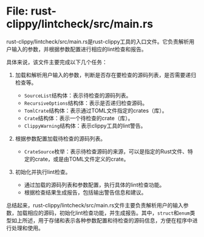 # File: rust-clippy/lintcheck/src/main.rs

rust-clippy/lintcheck/src/main.rs是rust-clippy工具的入口文件。它负责解析用户输入的参数，并根据参数配置进行相应的lint检查和报告。

具体来说，该文件主要完成以下几个任务：

1. 加载和解析用户输入的参数，判断是否存在要检查的源码列表，是否需要递归检查等。
   - `SourceList`结构体：表示待检查的源码列表。
   - `RecursiveOptions`结构体：表示是否递归检查源码。
   - `TomlCrate`结构体：表示通过TOML文件指定的crates（库）。
   - `Crate`结构体：表示一个待检查的crate（库）。
   - `ClippyWarning`结构体：表示clippy工具的lint警告。
   
2. 根据参数配置加载待检查的源码列表。
   - `CrateSource`枚举：表示待检查源码的来源，可以是指定的Rust文件、特定的crate，或是由TOML文件定义的crate。

3. 初始化并执行lint检查。
   - 通过加载的源码列表和参数配置，执行具体的lint检查功能。
   - 根据检查结果生成报告，包括输出警告信息和建议。

总结起来，rust-clippy/lintcheck/src/main.rs文件主要负责解析用户的输入参数，加载相应的源码，初始化lint检查功能，并生成报告。其中，`struct`和`enum`类型如上所述，用于存储和表示各种参数配置和待检查的源码信息，方便在程序中进行处理和使用。


